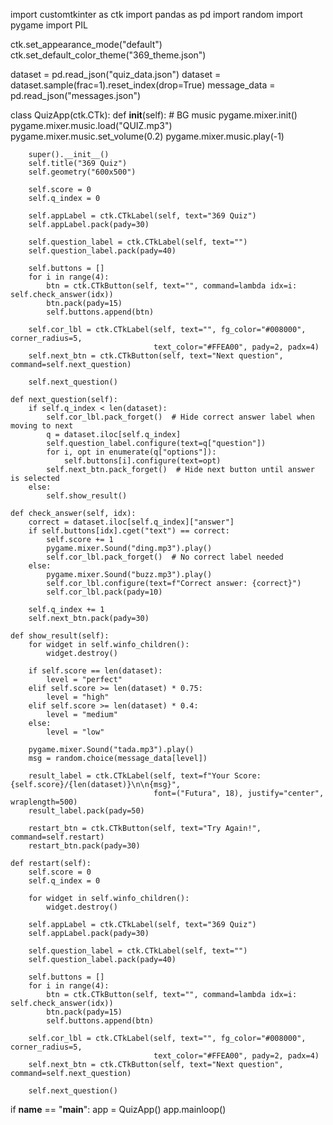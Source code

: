 import customtkinter as ctk
import pandas as pd
import random
import pygame
import PIL

ctk.set_appearance_mode("default")
ctk.set_default_color_theme("369_theme.json")

dataset = pd.read_json("quiz_data.json")
dataset = dataset.sample(frac=1).reset_index(drop=True)
message_data = pd.read_json("messages.json")


class QuizApp(ctk.CTk):
    def __init__(self):
        # BG music
        pygame.mixer.init()
        pygame.mixer.music.load("QUIZ.mp3")
        pygame.mixer.music.set_volume(0.2)
        pygame.mixer.music.play(-1)

        super().__init__()
        self.title("369 Quiz")
        self.geometry("600x500")

        self.score = 0
        self.q_index = 0

        self.appLabel = ctk.CTkLabel(self, text="369 Quiz")
        self.appLabel.pack(pady=30)

        self.question_label = ctk.CTkLabel(self, text="")
        self.question_label.pack(pady=40)

        self.buttons = []
        for i in range(4):
            btn = ctk.CTkButton(self, text="", command=lambda idx=i: self.check_answer(idx))
            btn.pack(pady=15)
            self.buttons.append(btn)

        self.cor_lbl = ctk.CTkLabel(self, text="", fg_color="#008000", corner_radius=5,
                                    text_color="#FFEA00", pady=2, padx=4)
        self.next_btn = ctk.CTkButton(self, text="Next question", command=self.next_question)

        self.next_question()

    def next_question(self):
        if self.q_index < len(dataset):
            self.cor_lbl.pack_forget()  # Hide correct answer label when moving to next
            q = dataset.iloc[self.q_index]
            self.question_label.configure(text=q["question"])
            for i, opt in enumerate(q["options"]):
                self.buttons[i].configure(text=opt)
            self.next_btn.pack_forget()  # Hide next button until answer is selected
        else:
            self.show_result()

    def check_answer(self, idx):
        correct = dataset.iloc[self.q_index]["answer"]
        if self.buttons[idx].cget("text") == correct:
            self.score += 1
            pygame.mixer.Sound("ding.mp3").play()
            self.cor_lbl.pack_forget()  # No correct label needed
        else:
            pygame.mixer.Sound("buzz.mp3").play()
            self.cor_lbl.configure(text=f"Correct answer: {correct}")
            self.cor_lbl.pack(pady=10)

        self.q_index += 1
        self.next_btn.pack(pady=30)

    def show_result(self):
        for widget in self.winfo_children():
            widget.destroy()

        if self.score == len(dataset):
            level = "perfect"
        elif self.score >= len(dataset) * 0.75:
            level = "high"
        elif self.score >= len(dataset) * 0.4:
            level = "medium"
        else:
            level = "low"

        pygame.mixer.Sound("tada.mp3").play()
        msg = random.choice(message_data[level])

        result_label = ctk.CTkLabel(self, text=f"Your Score: {self.score}/{len(dataset)}\n\n{msg}",
                                    font=("Futura", 18), justify="center", wraplength=500)
        result_label.pack(pady=50)

        restart_btn = ctk.CTkButton(self, text="Try Again!", command=self.restart)
        restart_btn.pack(pady=30)

    def restart(self):
        self.score = 0
        self.q_index = 0

        for widget in self.winfo_children():
            widget.destroy()

        self.appLabel = ctk.CTkLabel(self, text="369 Quiz")
        self.appLabel.pack(pady=30)

        self.question_label = ctk.CTkLabel(self, text="")
        self.question_label.pack(pady=40)

        self.buttons = []
        for i in range(4):
            btn = ctk.CTkButton(self, text="", command=lambda idx=i: self.check_answer(idx))
            btn.pack(pady=15)
            self.buttons.append(btn)

        self.cor_lbl = ctk.CTkLabel(self, text="", fg_color="#008000", corner_radius=5,
                                    text_color="#FFEA00", pady=2, padx=4)
        self.next_btn = ctk.CTkButton(self, text="Next question", command=self.next_question)

        self.next_question()


if __name__ == "__main__":
    app = QuizApp()
    app.mainloop()
